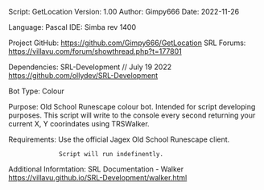   Script:         GetLocation
  Version:        1.00
  Author:         Gimpy666
  Date:           2022-11-26

  Language:       Pascal
  IDE:            Simba rev 1400

  Project GitHub: https://github.com/Gimpy666/GetLocation
  SRL Forums:     https://villavu.com/forum/showthread.php?t=177801

  Dependencies:   SRL-Development // July 19 2022
                  https://github.com/ollydev/SRL-Development

  Bot Type:       Colour

  Purpose:        Old School Runescape colour bot. Intended for script
                  developing purposes. This script will write to the console
                  every second returning your current X, Y coorindates using
                  TRSWalker.

  Requirements:   Use the official Jagex Old School Runescape client.

                  Script will run indefinently.
  Additional
  Informtation:   SRL Documentation - Walker
                  https://villavu.github.io/SRL-Development/walker.html  
